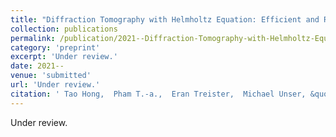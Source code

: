 ```yaml
---
title: "Diffraction Tomography with Helmholtz Equation: Efficient and Robust Multigrid Based Solver"
collection: publications
permalink: /publication/2021--Diffraction-Tomography-with-Helmholtz-Equation-Efficient-and-Robust-Multigrid-Based-Solver
category: 'preprint'
excerpt: 'Under review.'
date: 2021--
venue: 'submitted'
url: 'Under review.'
citation: ' Tao Hong,  Pham T.-a.,  Eran Treister,  Michael Unser, &quot;Diffraction Tomography with Helmholtz Equation: Efficient and Robust Multigrid Based Solver.&quot; <i>Under review.</i> 2021.'
---
```

Under review.
